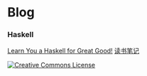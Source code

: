 # Blog

### Haskell

[Learn You a Haskell for Great Good!](http://learnyouahaskell.com/)  [读书笔记](#1)



<a rel="license" href="http://creativecommons.org/licenses/by/4.0/"><img alt="Creative Commons License" style="border-width:0" src="https://i.creativecommons.org/l/by/4.0/88x31.png" /></a>
